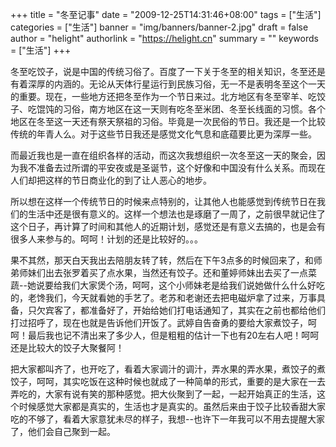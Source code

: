 +++
title = "冬至记事"
date = "2009-12-25T14:31:46+08:00"
tags = ["生活"]
categories = ["生活"]
banner = "img/banners/banner-2.jpg"
draft = false
author = "helight"
authorlink = "https://helight.cn"
summary = ""
keywords = ["生活"]
+++

冬至吃饺子，说是中国的传统习俗了。百度了一下关于冬至的相关知识，冬至还是有着深厚的内涵的。无论从天体行星运行到民族习俗，无一不是表明冬至这个一天的重要。现在，一些地方还把冬至作为一个节日来过。北方地区有冬至宰羊、吃饺子、吃馄饨的习俗，南方地区在这一天则有吃冬至米团、冬至长线面的习惯。各个地区在冬至这一天还有祭天祭祖的习俗。毕竟是一次民俗的节日。我还是一个比较传统的年青人么。对于这些节日我还是感觉文化气息和底蕴要比更为深厚一些。
<!--more-->
而最近我也是一直在组织各样的活动，而这次我想组织一次冬至这一天的聚会，因为我不准备去过所谓的平安夜或是圣诞节，这个好像和中国没有什么关系。而现在人们却把这样的节日商业化的到了让人恶心的地步。

所以想在这样一个传统节日的时候来点特别的，让其他人也能感觉到传统节日在我们的生活中还是很有意义的。这样一个想法也是琢磨了一周了，之前很早就记住了这个日子，再计算了时间和其他人的近期计划，感觉还是有意义去搞的，也是会有很多人来参与的。呵呵！计划的还是比较好的。。。

果不其然，那天白天我出去陪朋友转了转，然后在下午3点多的时候回来了，和师弟师妹们出去张罗着买了点水果，当然还有饺子。还和董婷师妹出去买了一点菜蔬--她说要给我们大家煲个汤，呵呵，这个小师妹老是给我们说她做什么什么好吃的，老馋我们，今天就看她的手艺了。老苏和老谢还去把电磁炉拿了过来，万事具备，只欠宾客了，都准备好了，开始给她们打电话通知了，其实在之前也都给他们打过招呼了，现在也就是告诉他们开饭了。武婷自告奋勇的要给大家煮饺子，呵呵！最后我也记不清出来了多少人，但是粗粗的估计一下也有20左右人吧！呵呵还是比较大的饺子大聚餐阿！

把大家都叫齐了，也开吃了，看着大家调汁的调汁，弄水果的弄水果，煮饺子的煮饺子，呵呵，其实吃饭在这种时候也就成了一种简单的形式，重要的是大家在一去弄吃的，大家有说有笑的那种感觉。把大伙聚到了一起，一起开始真正的生活，这个时候感觉大家都是真实的，生活也才是真实的。虽然后来由于饺子比较香甜大家吃的不够了，看着大家意犹未尽的样子，我想--也许下一年我可以不用去提醒大家了，他们会自己聚到一起。